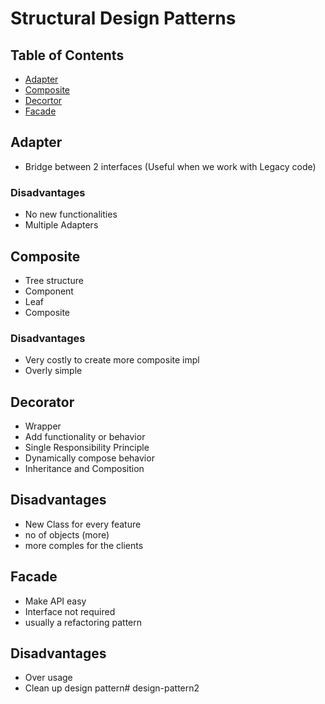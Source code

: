 # Structural Design Patterns
## Table of Contents
- [Adapter](#adapter)
- [Composite](#composite)
- [Decortor](#decorator)
- [Facade](#facade)

## Adapter <a name="adapter"></a>
- Bridge between 2 interfaces (Useful when we work with Legacy code)

### Disadvantages
- No new functionalities
- Multiple Adapters

## Composite <a name="composite"></a>
- Tree structure
- Component
- Leaf
- Composite

### Disadvantages
- Very costly to create more composite impl
- Overly simple

## Decorator <a name="decorator"></a>
- Wrapper
- Add functionality or behavior
- Single Responsibility Principle
- Dynamically compose behavior
- Inheritance and Composition

## Disadvantages
- New Class for every feature
- no of objects (more)
- more comples for the clients

## Facade <a name="facade"></a>
- Make API easy 
- Interface not required
- usually a refactoring pattern

## Disadvantages
- Over usage
- Clean up design pattern# design-pattern2
